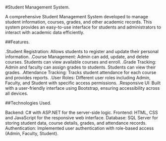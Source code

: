 #Student Management System.

A comprehensive Student Management System developed to manage student information, courses, grades, and other academic records. This system provides an easy-to-use interface for students and administrators to interact with academic data efficiently.

##Features.

.Student Registration: Allows students to register and update their personal information.
.Course Management: Admin can add, update, and delete courses. Students can view available courses and enroll.
.Grade Tracking: Admin and faculty can assign grades to students. Students can view their grades.
.Attendance Tracking: Tracks student attendance for each course and provides reports.
.User Roles: Different user roles including Admin, Faculty, and Student with specific access permissions.
.Responsive UI: Built with a user-friendly interface using Bootstrap, ensuring accessibility across all devices.

##Technologies Used.

Backend: C# with ASP.NET for the server-side logic.
Frontend: HTML, CSS and JavaScript for the responsive web interface.
Database: SQL Server for storing student data, course details, grades, and attendance records.
Authentication: Implemented user authentication with role-based access (Admin, Faculty, Student).

